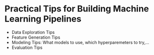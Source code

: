 # Practical Tips for Building Machine Learning Pipelines
* Data Exploration Tips
* Feature Generation Tips
* Modeling Tips: What models to use, which hyperparemeters to try,...
* Evaluation Tips
